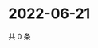 # 2022-06-21

共 0 条

<!-- BEGIN WEIBO -->
<!-- 最后更新时间 Tue Jun 21 2022 17:11:39 GMT+0800 (China Standard Time) -->

<!-- END WEIBO -->
